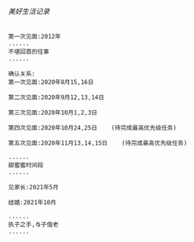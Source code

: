 

###### 美好生活记录
    第一次见面:2012年
    ...... 
    不堪回首的往事
    ......
    
    确认关系:
    第一次见面:2020年8月15,16日
    
    第二次见面:2020年9月12,13,14日
    
    第三次见面:2020年10月1,2,3日
    
    第四次见面:2020年10月24,25日    (待完成最高优先级任务)
    
    第五次见面:2020年11月13,14,15日    (待完成最高优先级任务)
    
    ......
    甜蜜蜜时间段
    ......
    
    见家长:2021年5月
    
    结婚:2021年10月
    
    ......
    执子之手,与子偕老
    ......
